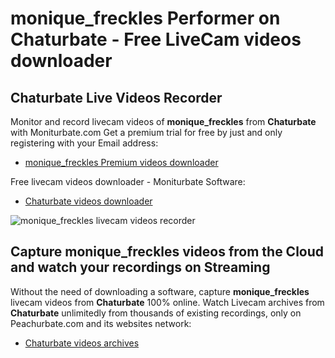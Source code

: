 # monique_freckles Performer on Chaturbate - Free LiveCam videos downloader

## Chaturbate Live Videos Recorder

Monitor and record livecam videos of **monique_freckles** from **Chaturbate** with Moniturbate.com
Get a premium trial for free by just and only registering with your Email address:
* [monique_freckles Premium videos downloader](https://moniturbate.com/request-demo-licence-key.html)

Free livecam videos downloader - Moniturbate Software:
* [Chaturbate videos downloader](https://moniturbate.com/moniturbate-download-software.html)

![monique_freckles livecam videos recorder](https://peachurnet.com/templates/moniturbate-software.png)


## Capture monique_freckles videos from the Cloud and watch your recordings on Streaming

Without the need of downloading a software, capture **monique_freckles** livecam videos from **Chaturbate** 100% online.
Watch Livecam archives from **Chaturbate** unlimitedly from thousands of existing recordings, only on Peachurbate.com and its websites network:
* [Chaturbate videos archives](https://peachurnet.com/)